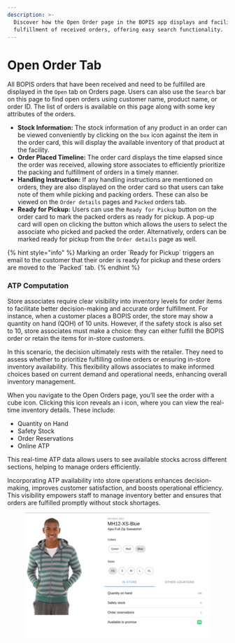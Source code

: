 ```yaml
---
description: >-
  Discover how the Open Order page in the BOPIS app displays and facilitates the
  fulfillment of received orders, offering easy search functionality.
---
```


# Open Order Tab

All BOPIS orders that have been received and need to be fulfilled are displayed in the `Open` tab on Orders page. Users can also use the `Search` bar on this page to find open orders using customer name, product name, or order ID. The list of orders is available on this page along with some key attributes of the orders.

* **Stock Information:** The stock information of any product in an order can be viewed conveniently by clicking on the `box` icon against the item in the order card, this will display the available inventory of that product at the facility.
* **Order Placed Timeline:** The order card displays the time elapsed since the order was received, allowing store associates to efficiently prioritize the packing and fulfillment of orders in a timely manner.
* **Handling Instruction:** If any handling instructions are mentioned on orders, they are also displayed on the order card so that users can take note of them while picking and packing orders. These can also be viewed on the `Order details` pages and `Packed` orders tab.
* **Ready for Pickup:** Users can use the `Ready for Pickup` button on the order card to mark the packed orders as ready for pickup. A pop-up card will open on clicking the button which allows the users to select the associate who picked and packed the order. Alternatively, orders can be marked ready for pickup from the `Order details` page as well.

{% hint style="info" %}
Marking an order \`Ready for Pickup\` triggers an email to the customer that their order is ready for pickup and these orders are moved to the \`Packed\` tab.
{% endhint %}

### ATP Computation

Store associates require clear visibility into inventory levels for order items to facilitate better decision-making and accurate order fulfillment. For instance, when a customer places a BOPIS order, the store may show a quantity on hand (QOH) of 10 units. However, if the safety stock is also set to 10, store associates must make a choice: they can either fulfill the BOPIS order or retain the items for in-store customers.

In this scenario, the decision ultimately rests with the retailer. They need to assess whether to prioritize fulfilling online orders or ensuring in-store inventory availability. This flexibility allows associates to make informed choices based on current demand and operational needs, enhancing overall inventory management.

When you navigate to the Open Orders page, you’ll see the order with a cube icon. Clicking this icon reveals an i icon, where you can view the real-time inventory details. These include:

* Quantity on Hand
* Safety Stock
* Order Reservations
* Online ATP

This real-time ATP data allows users to see available stocks across different sections, helping to manage orders efficiently.

Incorporating ATP availability into store operations enhances decision-making, improves customer satisfaction, and boosts operational efficiency. This visibility empowers staff to manage inventory better and ensures that orders are fulfilled promptly without stock shortages.



<figure><img src="../../.gitbook/assets/Screenshot from 2024-10-11 15-16-56.png" alt=""><figcaption></figcaption></figure>

